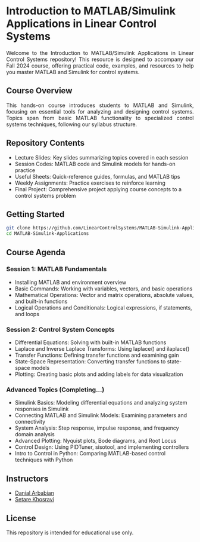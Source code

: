 # Introduction to MATLAB/Simulink Applications in Linear Control Systems

<div align="justify">
Welcome to the Introduction to MATLAB/Simulink Applications in Linear Control Systems repository! This resource is designed to accompany our Fall 2024 course, offering practical code, examples, and resources to help you master MATLAB and Simulink for control systems.
</div>

## Course Overview

<div align="justify">
This hands-on course introduces students to MATLAB and Simulink, focusing on essential tools for analyzing and designing control systems. Topics span from basic MATLAB functionality to specialized control systems techniques, following our syllabus structure.
</div>

## Repository Contents
* Lecture Slides: Key slides summarizing topics covered in each session
* Session Codes: MATLAB code and Simulink models for hands-on practice
* Useful Sheets: Quick-reference guides, formulas, and MATLAB tips
* Weekly Assignments: Practice exercises to reinforce learning
* Final Project: Comprehensive project applying course concepts to a control systems problem

## Getting Started
```bash
git clone https://github.com/LinearControlSystems/MATLAB-Simulink-Applications.git
cd MATLAB-Simulink-Applications
```

## Course Agenda
### Session 1: MATLAB Fundamentals
* Installing MATLAB and environment overview
* Basic Commands: Working with variables, vectors, and basic operations
* Mathematical Operations: Vector and matrix operations, absolute values, and built-in functions
* Logical Operations and Conditionals: Logical expressions, if statements, and loops

### Session 2: Control System Concepts
* Differential Equations: Solving with built-in MATLAB functions
* Laplace and Inverse Laplace Transforms: Using laplace() and ilaplace()
* Transfer Functions: Defining transfer functions and examining gain
* State-Space Representation: Converting transfer functions to state-space models
* Plotting: Creating basic plots and adding labels for data visualization

### Advanced Topics (Completing...)
* Simulink Basics: Modeling differential equations and analyzing system responses in Simulink
* Connecting MATLAB and Simulink Models: Examining parameters and connectivity
* System Analysis: Step response, impulse response, and frequency domain analysis
* Advanced Plotting: Nyquist plots, Bode diagrams, and Root Locus
* Control Design: Using PIDTuner, sisotool, and implementing controllers
* Intro to Control in Python: Comparing MATLAB-based control techniques with Python

## Instructors
* [Danial Arbabian](https://github.com/danial2arbabian)
* [Setare Khosravi](https://github.com/setarekhosravi)

## License
This repository is intended for educational use only.